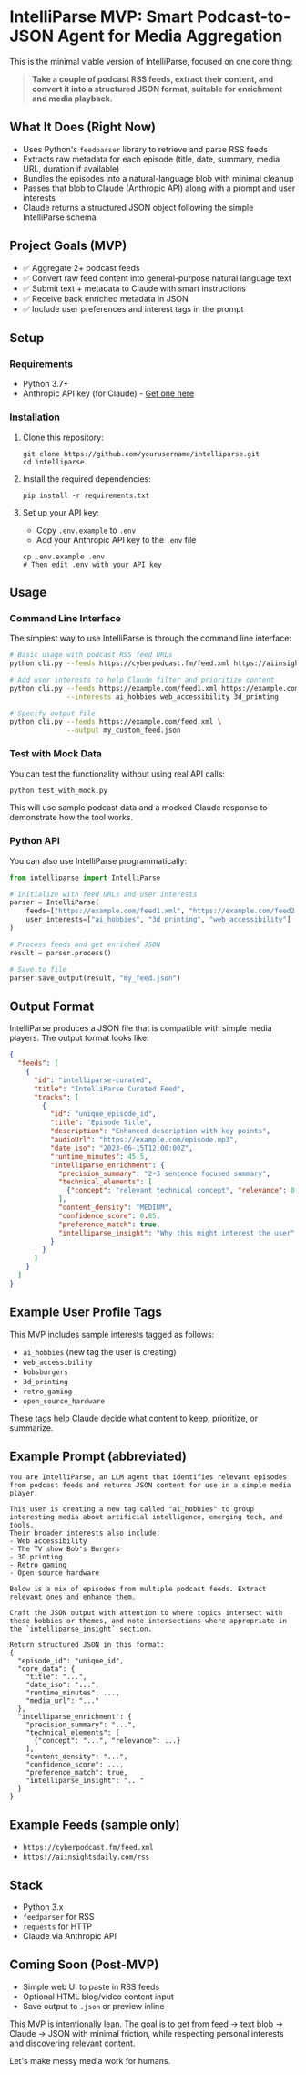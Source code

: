 # IntelliParse MVP: Smart Podcast-to-JSON Agent for Media Aggregation

This is the minimal viable version of IntelliParse, focused on one core thing:

> **Take a couple of podcast RSS feeds, extract their content, and convert it into a structured JSON format, suitable for enrichment and media playback.**

## What It Does (Right Now)
- Uses Python's `feedparser` library to retrieve and parse RSS feeds
- Extracts raw metadata for each episode (title, date, summary, media URL, duration if available)
- Bundles the episodes into a natural-language blob with minimal cleanup
- Passes that blob to Claude (Anthropic API) along with a prompt and user interests
- Claude returns a structured JSON object following the simple IntelliParse schema

## Project Goals (MVP)
- ✅ Aggregate 2+ podcast feeds
- ✅ Convert raw feed content into general-purpose natural language text
- ✅ Submit text + metadata to Claude with smart instructions
- ✅ Receive back enriched metadata in JSON
- ✅ Include user preferences and interest tags in the prompt

## Setup

### Requirements
- Python 3.7+
- Anthropic API key (for Claude) - [Get one here](https://console.anthropic.com/)

### Installation

1. Clone this repository:
   ```
   git clone https://github.com/yourusername/intelliparse.git
   cd intelliparse
   ```

2. Install the required dependencies:
   ```
   pip install -r requirements.txt
   ```

3. Set up your API key:
   - Copy `.env.example` to `.env`
   - Add your Anthropic API key to the `.env` file
   ```
   cp .env.example .env
   # Then edit .env with your API key
   ```

## Usage

### Command Line Interface

The simplest way to use IntelliParse is through the command line interface:

```bash
# Basic usage with podcast RSS feed URLs
python cli.py --feeds https://cyberpodcast.fm/feed.xml https://aiinsightsdaily.com/rss

# Add user interests to help Claude filter and prioritize content
python cli.py --feeds https://example.com/feed1.xml https://example.com/feed2.xml \
              --interests ai_hobbies web_accessibility 3d_printing

# Specify output file
python cli.py --feeds https://example.com/feed.xml \
              --output my_custom_feed.json
```

### Test with Mock Data

You can test the functionality without using real API calls:

```bash
python test_with_mock.py
```

This will use sample podcast data and a mocked Claude response to demonstrate how the tool works.

### Python API

You can also use IntelliParse programmatically:

```python
from intelliparse import IntelliParse

# Initialize with feed URLs and user interests
parser = IntelliParse(
    feeds=["https://example.com/feed1.xml", "https://example.com/feed2.xml"],
    user_interests=["ai_hobbies", "3d_printing", "web_accessibility"]
)

# Process feeds and get enriched JSON
result = parser.process()

# Save to file
parser.save_output(result, "my_feed.json")
```

## Output Format

IntelliParse produces a JSON file that is compatible with simple media players. The output format looks like:

```json
{
  "feeds": [
    {
      "id": "intelliparse-curated",
      "title": "IntelliParse Curated Feed",
      "tracks": [
        {
          "id": "unique_episode_id",
          "title": "Episode Title",
          "description": "Enhanced description with key points",
          "audioUrl": "https://example.com/episode.mp3",
          "date_iso": "2023-06-15T12:00:00Z",
          "runtime_minutes": 45.5,
          "intelliparse_enrichment": {
            "precision_summary": "2-3 sentence focused summary",
            "technical_elements": [
              {"concept": "relevant technical concept", "relevance": 0.9}
            ],
            "content_density": "MEDIUM",
            "confidence_score": 0.85,
            "preference_match": true,
            "intelliparse_insight": "Why this might interest the user"
          }
        }
      ]
    }
  ]
}
```

## Example User Profile Tags
This MVP includes sample interests tagged as follows:
- `ai_hobbies` (new tag the user is creating)
- `web_accessibility`
- `bobsburgers`
- `3d_printing`
- `retro_gaming`
- `open_source_hardware`

These tags help Claude decide what content to keep, prioritize, or summarize.

## Example Prompt (abbreviated)
```
You are IntelliParse, an LLM agent that identifies relevant episodes from podcast feeds and returns JSON content for use in a simple media player.

This user is creating a new tag called "ai_hobbies" to group interesting media about artificial intelligence, emerging tech, and tools.
Their broader interests also include:
- Web accessibility
- The TV show Bob's Burgers
- 3D printing
- Retro gaming
- Open source hardware

Below is a mix of episodes from multiple podcast feeds. Extract relevant ones and enhance them.

Craft the JSON output with attention to where topics intersect with these hobbies or themes, and note intersections where appropriate in the `intelliparse_insight` section.

Return structured JSON in this format:
{
  "episode_id": "unique_id",
  "core_data": {
    "title": "...",
    "date_iso": "...",
    "runtime_minutes": ...,
    "media_url": "..."
  },
  "intelliparse_enrichment": {
    "precision_summary": "...",
    "technical_elements": [
      {"concept": "...", "relevance": ...}
    ],
    "content_density": "...",
    "confidence_score": ...,
    "preference_match": true,
    "intelliparse_insight": "..."
  }
}
```

## Example Feeds (sample only)
- `https://cyberpodcast.fm/feed.xml`
- `https://aiinsightsdaily.com/rss`

## Stack
- Python 3.x
- `feedparser` for RSS
- `requests` for HTTP
- Claude via Anthropic API

## Coming Soon (Post-MVP)
- Simple web UI to paste in RSS feeds
- Optional HTML blog/video content input
- Save output to `.json` or preview inline

This MVP is intentionally lean. The goal is to get from feed → text blob → Claude → JSON with minimal friction, while respecting personal interests and discovering relevant content.

Let's make messy media work for humans.
